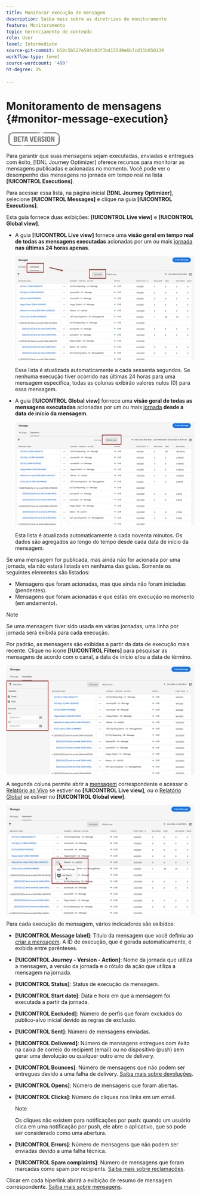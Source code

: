 ```yaml
---
title: Monitorar execução de mensagem
description: Saiba mais sobre as diretrizes de monitoramento
feature: Monitoramento
topic: Gerenciamento de conteúdo
role: User
level: Intermediate
source-git-commit: b58c5b527e594c03f3b415549e6b7cd15b050139
workflow-type: tm+mt
source-wordcount: '499'
ht-degree: 1%

---
```


# Monitoramento de mensagens {#monitor-message-execution}

![](assets/do-not-localize/badge.png)

Para garantir que suas mensagens sejam executadas, enviadas e entregues com êxito, [!DNL Journey Optimizer] oferece recursos para monitorar as mensagens publicadas e acionadas no momento. Você pode ver o desempenho das mensagens no jornada <!--and APIs--> em tempo real na lista **[!UICONTROL Executions]**.

Para acessar essa lista, na página inicial **[!DNL Journey Optimizer]**, selecione **[!UICONTROL Messages]** e clique na guia **[!UICONTROL Executions]**.

Esta guia fornece duas exibições: **[!UICONTROL Live view]** e **[!UICONTROL Global view]**.

* A guia **[!UICONTROL Live view]** fornece uma **visão geral em tempo real de todas as mensagens executadas** acionadas por um ou mais [jornada](building-journeys/journey.md) **nas últimas 24 horas apenas**.

   ![](assets/message-execution-tab-live.png)

   Essa lista é atualizada automaticamente a cada sessenta segundos. Se nenhuma execução tiver ocorrido nas últimas 24 horas para uma mensagem específica, todas as colunas exibirão valores nulos (0) para essa mensagem.

* A guia **[!UICONTROL Global view]** fornece uma **visão geral de todas as mensagens executadas** acionadas por um ou mais [jornada](building-journeys/journey.md) **desde a data de início da mensagem**.

   ![](assets/message-execution-tab-global.png)

   Esta lista é atualizada automaticamente a cada noventa minutos. Os dados são agregados ao longo do tempo desde cada data de início da mensagem.

Se uma mensagem for publicada, mas ainda não for acionada por uma jornada, ela não estará listada em nenhuma das guias. Somente os seguintes elementos são listados:
* Mensagens que foram acionadas, mas que ainda não foram iniciadas (pendentes).
* Mensagens que foram acionadas e que estão em execução no momento (em andamento).

<!--For multichannel messages, one row per channel is displayed for each message. STILL VALID? looks like NOT-->

>[!NOTE]
>
>Se uma mensagem tiver sido usada em várias jornadas, uma linha por jornada será exibida para cada execução.

<!--![](assets/message-execution-multichannel.png)-->

<!--If a message has been used in several journeys, the **[!UICONTROL Source]** column displays **[!UICONTROL Multiple]**.-->

Por padrão, as mensagens são exibidas a partir da data de execução mais recente. Clique no ícone **[!UICONTROL Filters]** para pesquisar as mensagens de acordo com o canal, a data de início e/ou a data de término.

![](assets/message-execution-tab-filters.png)

A <!--**[!UICONTROL Quick action]**-->segunda coluna permite abrir a [mensagem](create-message.md) correspondente e acessar o [Relatório ao Vivo](reports/live-report.md) se estiver no **[!UICONTROL Live view]**, ou o [Relatório Global](reports/global-report.md) se estiver no **[!UICONTROL Global view]**.

![](assets/message-execution-open-live-report.png)

Para cada execução de mensagem, vários indicadores são exibidos:

* **[!UICONTROL Message label]**: Título da mensagem que você definiu ao  [criar a mensagem](create-message.md). A ID de execução, que é gerada automaticamente, é exibida entre parênteses.

   <!--**[!UICONTROL Execution ID]**: Automatically generated identifier.
  **[!UICONTROL Source]**: Name of the journey leveraging that message.-->

* **[!UICONTROL Journey - Version - Action]**: Nome da jornada que utiliza a mensagem, a versão da jornada e o rótulo da ação que utiliza a mensagem na jornada.

* **[!UICONTROL Status]**: Status de execução da mensagem.  <!--List all the possible statuses? For now only Live status? The user cannot stop or cancel the execution. TBC by Fred-->

* **[!UICONTROL Start date]**: Data e hora em que a mensagem foi executada a partir da jornada.

   <!--Targeted: Number of targeted profiles for each message execution. To come?-->

* **[!UICONTROL Excluded]**: Número de perfis que foram excluídos do público-alvo inicial devido às regras de exclusão.

* **[!UICONTROL Sent]**: Número de mensagens enviadas.

* **[!UICONTROL Delivered]**: Número de mensagens entregues com êxito na caixa de correio do recipient (email) ou no dispositivo (push) sem gerar uma devolução ou qualquer outro erro de delivery.

* **[!UICONTROL Bounces]**: Número de mensagens que não podem ser entregues devido a uma falha de delivery. [Saiba mais sobre devoluções](suppression-list.md).

* **[!UICONTROL Opens]**: Número de mensagens que foram abertas.

* **[!UICONTROL Clicks]**: Número de cliques nos links em um email.

   >[!NOTE]
   >
   >Os cliques não existem para notificações por push: quando um usuário clica em uma notificação por push, ele abre o aplicativo, que só pode ser considerado como uma abertura.

* **[!UICONTROL Errors]**: Número de mensagens que não podem ser enviadas devido a uma falha técnica.

* **[!UICONTROL Spam complaints]**: Número de mensagens que foram marcadas como spam por recipients. [Saiba mais sobre reclamações](https://experienceleague.adobe.com/docs/deliverability-learn/deliverability-best-practice-guide/metrics-for-deliverability/complaints.html#metrics-for-deliverability).

Clicar em cada hiperlink abrirá a exibição de resumo de mensagem correspondente. [Saiba mais sobre mensagens](create-message.md).
